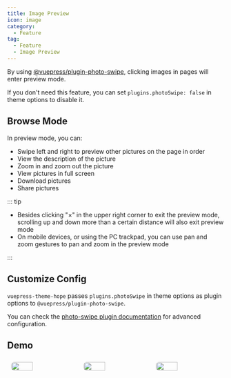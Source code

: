 ```yaml
---
title: Image Preview
icon: image
category:
  - Feature
tag:
  - Feature
  - Image Preview
---
```


By using [@vuepress/plugin-photo-swipe][photo-swipe], clicking images in pages will enter preview mode.

If you don't need this feature, you can set `plugins.photoSwipe: false` in theme options to disable it.

<!-- more -->

## Browse Mode

In preview mode, you can:

- Swipe left and right to preview other pictures on the page in order
- View the description of the picture
- Zoom in and zoom out the picture
- View pictures in full screen
- Download pictures
- Share pictures

::: tip

- Besides clicking "×" in the upper right corner to exit the preview mode, scrolling up and down more than a certain distance will also exit preview mode
- On mobile devices, or using the PC trackpad, you can use pan and zoom gestures to pan and zoom in the preview mode

:::

## Customize Config

`vuepress-theme-hope` passes `plugins.photoSwipe` in theme options as plugin options to `@vuepress/plugin-photo-swipe`.

You can check the [photo-swipe plugin documentation][photo-swipe] for advanced configuration.

## Demo

<!-- markdownlint-disable -->

<div class="image-preview">
  <img src="//theme-hope-assets.vuejs.press/files/img/1.jpg" />
  <img src="//theme-hope-assets.vuejs.press/files/img/2.jpg" />
  <img src="//theme-hope-assets.vuejs.press/files/img/3.jpg" />
</div>

<style>
  .image-preview {
    display: flex;
    justify-content: space-evenly;
    align-items: center;
    flex-wrap: wrap;
  }

  .image-preview > img {
     box-sizing: border-box;
     width: 33.3% !important;
     padding: 9px;
     border-radius: 16px;
  }

  @media (max-width: 719px){
    .image-preview > img {
      width: 50% !important;
    }
  }

  @media (max-width: 419px){
    .image-preview > img {
      width: 100% !important;
    }
  }
</style>

<!-- markdownlint-restore -->

[photo-swipe]: https://ecosystem.vuejs.press/zh/plugins/photo-swipe.html
